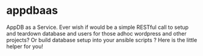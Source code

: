 # appdbaas
AppDB as a Service. Ever wish if would be a simple RESTful call to setup and teardown database and users for those adhoc wordpress and other projects? Or build database setup into your ansible scripts ? Here is the little helper for you!
